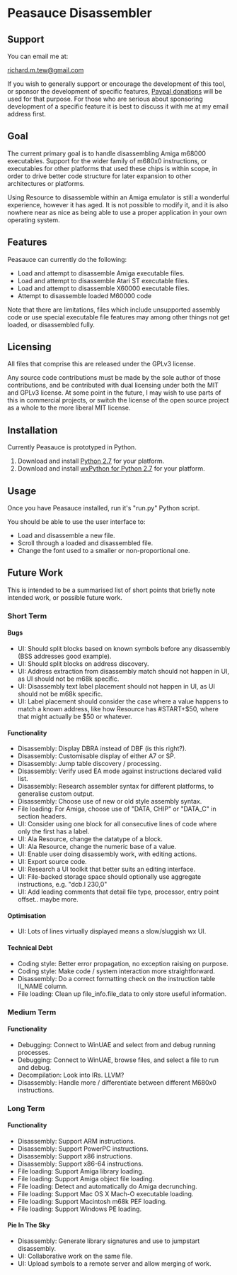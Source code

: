 # Peasauce Disassembler

## Support

You can email me at:

 richard.m.tew@gmail.com

If you wish to generally support or encourage the development of this tool, or sponsor the development of specific features, [Paypal donations](http://disinterest.org/donate.html) will be used for that purpose.  For those who are serious about sponsoring development of a specific feature it is best to discuss it with me at my email address first.

## Goal

The current primary goal is to handle disassembling Amiga m68000 executables. Support for the wider family of m680x0 instructions, or executables for other platforms that used these chips is within scope, in order to drive better code structure for later expansion to other architectures or platforms.

Using Resource to disassemble within an Amiga emulator is still a wonderful experience, however it has aged.  It is not possible to modify it, and it is also nowhere near as nice as being able to use a proper application in your
own operating system.

## Features

Peasauce can currently do the following:

* Load and attempt to disassemble Amiga executable files.
* Load and attempt to disassemble Atari ST executable files.
* Load and attempt to disassemble X60000 executable files.
* Attempt to disassemble loaded M60000 code

Note that there are limitations, files which include unsupported assembly code or use special executable file features may among other things not get loaded, or disassembled fully.

## Licensing

All files that comprise this are released under the GPLv3 license.

Any source code contributions must be made by the sole author of those
contributions, and be contributed with dual licensing under both the
MIT and GPLv3 license.  At some point in the future, I may wish to
use parts of this in commercial projects, or switch the license of the
open source project as a whole to the more liberal MIT license.

## Installation

Currently Peasauce is prototyped in Python.

1. Download and install [Python 2.7](http://python.org/download/) for your platform.
2. Download and install [wxPython for Python 2.7](http://www.wxpython.org/download.php) for your platform.

## Usage

Once you have Peasauce installed, run it's "run.py" Python script.

You should be able to use the user interface to:
* Load and disassemble a new file.
* Scroll through a loaded and disassembled file.
* Change the font used to a smaller or non-proportional one.

## Future Work

This is intended to be a summarised list of short points that briefly note intended work, or possible future work.

### Short Term

#### Bugs

* UI: Should split blocks based on known symbols before any disassembly (BSS addresses good example).
* UI: Should split blocks on address discovery.
* UI: Address extraction from disassembly match should not happen in UI, as UI should not be m68k specific.
* UI: Disassembly text label placement should not happen in UI, as UI should not be m68k specific.
* UI: Label placement should consider the case where a value happens to match a known address, like how Resource has #START+$50, where that might actually be $50 or whatever.

#### Functionality

* Disassembly: Display DBRA instead of DBF (is this right?).
* Disassembly: Customisable display of either A7 or SP.
* Disassembly: Jump table discovery / processing.
* Disassembly: Verify used EA mode against instructions declared valid list.
* Disassembly: Research assembler syntax for different platforms, to generalise custom output.
* Disassembly: Choose use of new or old style assembly syntax.
* File loading: For Amiga, choose use of "DATA, CHIP" or "DATA_C" in section headers.
* UI: Consider using one block for all consecutive lines of code where only the first has a label.
* UI: Ala Resource, change the datatype of a block.
* UI: Ala Resource, change the numeric base of a value.
* UI: Enable user doing disassembly work, with editing actions.
* UI: Export source code.
* UI: Research a UI toolkit that better suits an editing interface.
* UI: File-backed storage space should optionally use aggregate instructions, e.g. "dcb.l 230,0"
* UI: Add leading comments that detail file type, processor, entry point offset.. maybe more.

#### Optimisation

* UI: Lots of lines virtually displayed means a slow/sluggish wx UI.

#### Technical Debt

* Coding style: Better error propagation, no exception raising on purpose.
* Coding style: Make code / system interaction more straightforward.
* Disassembly: Do a correct formatting check on the instruction table II_NAME column.
* File loading: Clean up file_info.file_data to only store useful information.

### Medium Term

#### Functionality

* Debugging: Connect to WinUAE and select from and debug running processes.
* Debugging: Connect to WinUAE, browse files, and select a file to run and debug.
* Decompilation: Look into IRs.  LLVM?
* Disassembly: Handle more / differentiate between different M680x0 instructions.

### Long Term

#### Functionality

* Disassembly: Support ARM instructions.
* Disassembly: Support PowerPC instructions.
* Disassembly: Support x86 instructions.
* Disassembly: Support x86-64 instructions.
* File loading: Support Amiga library loading.
* File loading: Support Amiga object file loading.
* File loading: Detect and automatically do Amiga decrunching.
* File loading: Support Mac OS X Mach-O executable loading.
* File loading: Support Macintosh m68k PEF loading.
* File loading: Support Windows PE loading.

#### Pie In The Sky

* Disassembly: Generate library signatures and use to jumpstart disassembly.
* UI: Collaborative work on the same file.
* UI: Upload symbols to a remote server and allow merging of work.
